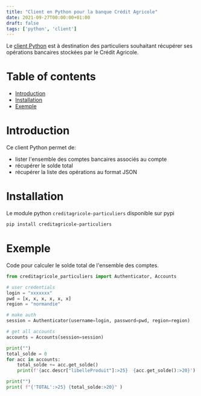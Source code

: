 ```yaml
---
title: "Client en Python pour la banque Crédit Agricole"
date: 2021-09-27T00:00:00+01:00
draft: false
tags: ['python', 'client']
---
```


Le [client Python](https://github.com/dmachard/creditagricole-particuliers) est à destination des particuliers souhaitant récupérer ses opérations bancaires stockées par le Crédit Agricole.

# Table of contents

* [Introduction](#introduction)
* [Installation](#installation)
* [Exemple](#exemple)

# Introduction

Ce client Python permet de:
- lister l'ensemble des comptes bancaires associés au compte
- récupérer le solde total
- récupérer la liste des opérations au format JSON

# Installation

Le module python `creditagricole-particuliers` disponible sur pypi


```bash
pip install creditagricole-particuliers
```

# Exemple

Code pour calculer le solde total de l'ensemble des comptes.

```python
from creditagricole_particuliers import Authenticator, Accounts

# user credentials
login = "xxxxxxx"
pwd = [x, x, x, x, x, x]
region = "normandie"

# make auth
session = Authenticator(username=login, password=pwd, region=region)

# get all accounts
accounts = Accounts(session=session)

print("")
total_solde = 0
for acc in accounts:
    total_solde += acc.get_solde()
    print(f'{acc.descr["libelleProduit"]:>25}  {acc.get_solde():>20}')

print("")
print( f"{'TOTAL':>25} {total_solde:>20}" )
```